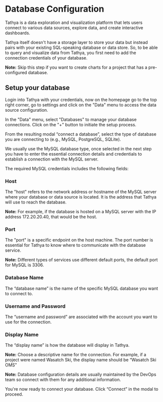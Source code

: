 # Database Configuration

Tathya is a data exploration and visualization platform that lets users connect to various data sources, explore data, and create interactive dashboards. 

Tathya itself doesn't have a storage layer to store your data but instead pairs with your existing SQL-speaking database or data store. So, to be able to query and visualize data from Tathya, you first need to add the connection credentials of your database.

**Note:** Skip this step if you want to create charts for a project that has a pre-configured database.

## Setup your database
Login into Tathya with your credentials, now on the homepage go to the top right corner, go to settings and click on the "Data" menu to access the data source configuration.

In the "Data" menu, select "Databases" to manage your database connections. Click on the "+" button to initiate the setup process.

From the resulting modal “connect a database”, select the type of database you are connecting to (e.g., MySQL, PostgreSQL, SQLite).

We usually use the MySQL database type, once selected in the next step you have to enter the essential connection details and credentials to establish a connection with the MySQL server.

The required MySQL credentials includes the following fields: 

### Host
The "host" refers to the network address or hostname of the MySQL server where your database or data source is located. It is the address that Tathya will use to reach the database. 

**Note:** For example, if the database is hosted on a MySQL server with the IP address 172.20.20.40, that would be the host.

### Port
The "port" is a specific endpoint on the host machine. The port number is essential for Tathya to know where to communicate with the database service. 

**Note:** Different types of services use different default ports, the default port for MySQL is 3306.

### Database Name
The “database name” is the name of the specific MySQL database you want to connect to.

### Username and Password
The “username and password” are associated with the account you want to use for the connection.

### Display Name
The “display name” is how the database will display in Tathya.

**Note:** Choose a descriptive name for the connection. For example, if a project were named Wasatch Ski, the display name should be “Wasatch Ski OMS”


**Note:** Database configuration details are usually maintained by the DevOps team so connect with them for any additional information.

You're now ready to connect your database. Click “Connect” in the modal to proceed.
